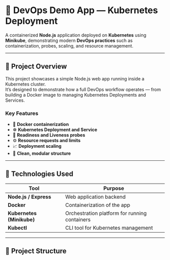 # 🚀 DevOps Demo App — Kubernetes Deployment

A containerized **Node.js** application deployed on **Kubernetes** using **Minikube**, demonstrating modern **DevOps practices** such as containerization, probes, scaling, and resource management.

---

## 📘 Project Overview

This project showcases a simple Node.js web app running inside a Kubernetes cluster.  
It’s designed to demonstrate how a full DevOps workflow operates — from building a Docker image to managing Kubernetes Deployments and Services.

### Key Features
- 🐳 **Docker containerization**
- ☸️ **Kubernetes Deployment and Service**
- 💓 **Readiness and Liveness probes**
- ⚙️ **Resource requests and limits**
- 📈 **Deployment scaling**
- 🧩 **Clean, modular structure**

---

## 🧱 Technologies Used

| Tool | Purpose |
|------|----------|
| **Node.js / Express** | Web application backend |
| **Docker** | Containerization of the app |
| **Kubernetes (Minikube)** | Orchestration platform for running containers |
| **Kubectl** | CLI tool for Kubernetes management |

---

## 📂 Project Structure

